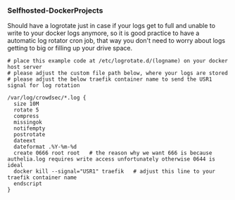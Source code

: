 ### Selfhosted-DockerProjects


Should have a logrotate just in case if your logs get to full and unable to write to your docker logs anymore, so it is good practice to have a automatic log rotator cron job, that way you don't need to worry about logs getting to big or filling up your drive space.
```
# place this example code at /etc/logrotate.d/(logname) on your docker host server
# please adjust the custom file path below, where your logs are stored
# please adjust the below traefik container name to send the USR1 signal for log rotation

/var/log/crowdsec/*.log {
  size 10M
  rotate 5
  compress
  missingok
  notifempty
  postrotate
  dateext
  dateformat .%Y-%m-%d
  create 0666 root root   # the reason why we want 666 is because authelia.log requires write access unfortunately otherwise 0644 is ideal
  docker kill --signal="USR1" traefik   # adjust this line to your traefik container name
  endscript
}
```
